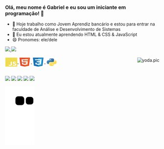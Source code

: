 ### Olá, meu nome é Gabriel e eu sou um iniciante em programação! 👋


- 🔭 Hoje trabalho como Jovem Aprendiz bancário e estou para entrar na faculdade de Análise e Desenvolvimento de Sistemas
- 🌱 Eu estou atualmente aprendendo HTML & CSS & JavaScript
- 😄 Pronomes: ele/dele

<div align="left">
  <a href="https://github.com/Biwell18">
  <img height="180em" src="https://github-readme-stats.vercel.app/api?username=Biwell18&show_icons=true&theme=merko&include_all_commits=true&count_private=true"/>
  <img height="180em" src="https://github-readme-stats.vercel.app/api/top-langs/?username=Biwell18&layout=compact&langs_count=7&theme=merko"/>
</div>
  
 <div style="display: inline_block"><br>
  <img align="center" alt="Rafa-Js" height="30" width="40" src="https://raw.githubusercontent.com/devicons/devicon/master/icons/javascript/javascript-plain.svg">
  <img align="center" alt="Rafa-HTML" height="30" width="40" src="https://raw.githubusercontent.com/devicons/devicon/master/icons/html5/html5-original.svg">
  <img align="center" alt="Rafa-CSS" height="30" width="40" src="https://raw.githubusercontent.com/devicons/devicon/master/icons/css3/css3-original.svg">
  <img align="center" alt="Rafa-Python" height="30" width="40" src="https://raw.githubusercontent.com/devicons/devicon/master/icons/python/python-original.svg">
  <img align="right" alt="yoda.pic" height="150" src="https://i.pinimg.com/originals/fc/0a/bc/fc0abc3f43ea43553c5354fb7656db7c.gif" 
</div>
   
   ##
   
<div>
    <a href="https://twitter.com/gabriel__who" target="_blank"><img src="https://img.shields.io/badge/Twitter-1DA1F2?style=for-the-badge&logo=twitter&logoColor=white" target="_blank"></a>
    <a href="https://www.instagram.com/biwell14/" target="_blank"><img src="https://img.shields.io/badge/-Instagram-%23E4405F?style=for-the-badge&logo=instagram&logoColor=white" target="_blank"></a>
   	<a href="https://www.twitch.tv/biwell17" target="_blank"><img src="https://img.shields.io/badge/Twitch-9146FF?style=for-the-badge&logo=twitch&logoColor=white" target="_blank"></a>
    <a href="https://www.youtube.com/channel/UCRdKx-4MQQ_n7vIJH00Da2Q" target="_blank"><img src="https://img.shields.io/badge/YouTube-FF0000?style=for-the-badge&logo=youtube&logoColor=white" target="_blank"></a>
  <a href = "mhttps://mail.google.com/mail/u/0/#inbox"><img src="https://img.shields.io/badge/-Gmail-%23333?style=for-the-badge&logo=gmail&logoColor=white" target="_blank"></a>
  
  ![Snake animation](https://github.com/Biwell18/Biwell18/blob/output/github-contribution-grid-snake.svg)  
</div>
   

